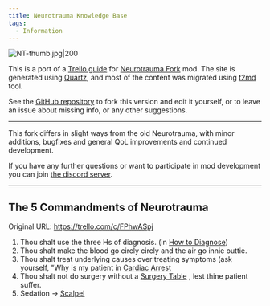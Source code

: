 ```yaml
---
title: Neurotrauma Knowledge Base
tags:
  - Information
---
```


![NT-thumb.jpg\|200](/Information/Neurotrauma%20Fork%20-%20Attachments/6718d3e5473540f134cda043.jpg)

This is a port of a [Trello guide](https://trello.com/c/FPhwASpj) for [Neurotrauma Fork](https://steamcommunity.com/sharedfiles/filedetails/?id=3190189044 "‌") mod. The site is generated using [Quartz](https://quartz.jzhao.xyz/), and most of the content was migrated using [t2md](https://github.com/GSGBen/t2md) tool.

See the [GitHub repository](https://github.com/NectoT/quartz-neurotrauma) to fork this version and edit it yourself, or to leave an issue about missing info, or any other suggestions.

---

This fork differs in slight ways from the old Neurotrauma, with minor additions, bugfixes and general QoL improvements and continued development.

If you have any further questions or want to participate in mod development you can join [the discord server](https://discord.gg/4Yku7qPCYN "‌").

---

## The 5 Commandments of Neurotrauma

Original URL: https://trello.com/c/FPhwASpj

1. Thou shalt use the three Hs of diagnosis. (in [How to Diagnose](How%20to%20Diagnose.md))
2. Thou shalt make the blood go circly circly and the air go innie outtie.
3. Thou shalt treat underlying causes over treating symptoms (ask yourself, "Why is my patient in [Cardiac Arrest](../Heart/Cardiac%20Arrest.md)
4. Thou shalt not do surgery without a [Surgery Table](../Items/Surgery%20Table.md) , lest thine patient suffer.
5. Sedation -> [Scalpel](../Items/Scalpel.md)